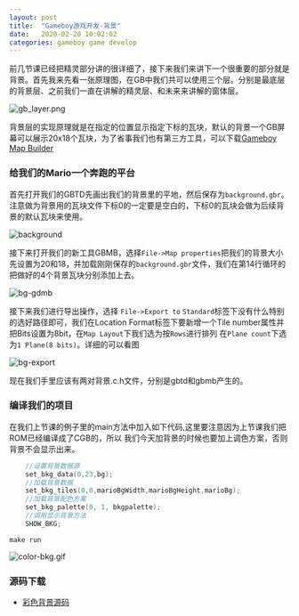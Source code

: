 ```yaml
---
layout: post
title:  "Gameboy游戏开发-背景"
date:   2020-02-20 10:02:02
categories: gameboy game develop
--- 
```

前几节课已经把精灵部分讲的很详细了，接下来我们来讲下一个很重要的部分就是背景。首先我来先看一张原理图，在GB中我们共可以使用三个层。分别是最底层的背景层、之前我们一直在讲解的精灵层、和未来来讲解的窗体层。

![gb_layer.png](//blog.guohai.org/doc-pic/2020-01/gb_layer.png)

背景层的实现原理就是在指定的位置显示指定下标的瓦块，默认的背景一个GB屏幕可以展示20x18个瓦块，为了省事我们也有第三方工具，可以下载[Gameboy Map Builder](http://www.devrs.com/gb/hmgd/gbmb.html)

### 给我们的Mario一个奔跑的平台
首先打开我们的GBTD先画出我们的背景里的平地，然后保存为`background.gbr`。注意做为背景用的瓦块文件下标0的一定要是空白的，下标0的瓦块会做为后续背景的默认瓦块来使用。

![background](//blog.guohai.org/doc-pic/2020-03/gbtd-background.png)

接下来打开我们的新工具GBMB，选择`File->Map properties`把我们的背景大小先设置为20和18，并加载刚刚保存的`background.gbr`文件，我们在第14行循环的把做好的4个背景瓦块分别添加上去。

![bg-gdmb](//blog.guohai.org/doc-pic/2020-03/bg-gdmb.png)

接下来我们进行导出操作，选择 `File->Export to` `Standard`标签下没有什么特别的选好路径即可，我们在Location Format标签下要新增一个Tile number属性并把Bits设置为8bit，在`Map Layout`下我们选为按`Rows`进行排列   在`Plane count`下选为`1 Plane(8 bits)`。详细的可以看图

![bg-export](//blog.guohai.org/doc-pic/2020-03/gdmb-export.png)

现在我们手里应该有两对背景.c.h文件，分别是gbtd和gbmb产生的。

### 编译我们的项目
在我们上节课的例子里的main方法中加入如下代码,这里要注意因为上节课我们把ROM已经编译成了CGB的，所以 我们今天加背景的时候也要加上调色方案，否则背景不会显示出来。

~~~ c
    //设置背景数据源
    set_bkg_data(0,23,bg);
    //加载背景数据
    set_bkg_tiles(0,0,marioBgWidth,marioBgHeight,marioBg);
    //加载背景配色方案
    set_bkg_palette(0, 1, bkgpalette);
    //调用显示背景方法
    SHOW_BKG;
~~~

`make run`

![color-bkg.gif](//blog.guohai.org/doc-pic/2020-03/color-bkg.gif)


### 源码下载

* [彩色背景源码](//blog.guohai.org/doc-pic/2020-03/gb5.zip)